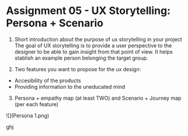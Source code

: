 # Assignment 05 - UX Storytelling: Persona + Scenario

1. Short introduction about the purpose of ux storytelling in your project
The goal of UX storytelling is to provide a user perspective to the designer to be able to gain insight from that point of view. It helps stablish an example person belonging the target group.

2. Two features you want to propose for the ux design:
- Accesibility of the products
- Providing information to the uneducated mind

3. Persona + empathy map (at least TWO) and  Scenario + Journey map (per each feature)

![](Persona 1.png)



ghj
